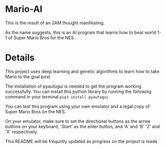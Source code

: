 # Mario-AI
This is the result of an 2AM thought manifesting. 

As the name suggests, this is an AI program that learns how to beat world 1-1 of Super Mario Bros for the NES.

# Details
This project uses deep learning and genetic algorithms to learn how to take Mario to the goal post.

The installation of pyautogui is needed to get the program working successfully. You can install this python
library by running the following command in your terminal `pip3 install pyautogui`

You can test this program using your own emulator and a legal copy of Super Mario Bros on the NES.

On your emulator, make sure to set the directional buttons as the arrow buttons on your keyboard, 'Start' 
as the enter button, and 'A' and 'B' 'Z' and 'X' respectively.

This README will be frequntly updated as progress on the project is made
